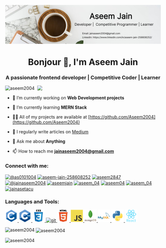 ![logo](https://github.com/Aseem2004/Aseem2004/blob/main/Background%20img(Git).jpg)
<h1 align="center">Bonjour 👋, I'm Aseem Jain</h1>
<h3 align="center">A passionate frontend developer | Competitive Coder | Learner</h3>

<img align="right" width="400" src= "https://i.pinimg.com/originals/e8/f4/53/e8f453469a3ec97ecd354df465d73913.gif" >

<p align="left"> <img src="https://komarev.com/ghpvc/?username=aseem2004&label=Profile%20views&color=0e75b6&style=flat" alt="aseem2004" /> </p>

- 🔭 I’m currently working on **Web Development projects**

- 🌱 I’m currently learning **MERN Stack**

- 👨‍💻 All of my projects are available at [https://github.com/Aseem2004](https://github.com/Aseem2004)

- 📝 I regularly write articles on [Medium](Medium)

- 💬 Ask me about **Anything**

- 📫 How to reach me **jainaseem2004@gmail.com**

<h3 align="left">Connect with me:</h3>
<p align="left">
<a href="https://twitter.com/@as0101004" target="blank"><img align="center" src="https://raw.githubusercontent.com/rahuldkjain/github-profile-readme-generator/master/src/images/icons/Social/twitter.svg" alt="@as0101004" height="30" width="40" /></a>
<a href="https://linkedin.com/in/aseem-jain-258608252" target="blank"><img align="center" src="https://raw.githubusercontent.com/rahuldkjain/github-profile-readme-generator/master/src/images/icons/Social/linked-in-alt.svg" alt="aseem-jain-258608252" height="30" width="40" /></a>
<a href="https://instagram.com/aseem2847" target="blank"><img align="center" src="https://raw.githubusercontent.com/rahuldkjain/github-profile-readme-generator/master/src/images/icons/Social/instagram.svg" alt="aseem2847" height="30" width="40" /></a>
<a href="https://medium.com/@jainaseem2004" target="blank"><img align="center" src="https://raw.githubusercontent.com/rahuldkjain/github-profile-readme-generator/master/src/images/icons/Social/medium.svg" alt="@jainaseem2004" height="30" width="40" /></a>
<a href="https://www.codechef.com/users/aseemjain" target="blank"><img align="center" src="https://cdn.jsdelivr.net/npm/simple-icons@3.1.0/icons/codechef.svg" alt="aseemjain" height="30" width="40" /></a>
<a href="https://www.hackerrank.com/aseem_04" target="blank"><img align="center" src="https://raw.githubusercontent.com/rahuldkjain/github-profile-readme-generator/master/src/images/icons/Social/hackerrank.svg" alt="aseem_04" height="30" width="40" /></a>
<a href="https://codeforces.com/profile/aseem04" target="blank"><img align="center" src="https://raw.githubusercontent.com/rahuldkjain/github-profile-readme-generator/master/src/images/icons/Social/codeforces.svg" alt="aseem04" height="30" width="40" /></a>
<a href="https://www.leetcode.com/aseem_04" target="blank"><img align="center" src="https://raw.githubusercontent.com/rahuldkjain/github-profile-readme-generator/master/src/images/icons/Social/leet-code.svg" alt="aseem_04" height="30" width="40" /></a>
<a href="https://auth.geeksforgeeks.org/user/jainasetacu" target="blank"><img align="center" src="https://raw.githubusercontent.com/rahuldkjain/github-profile-readme-generator/master/src/images/icons/Social/geeks-for-geeks.svg" alt="jainasetacu" height="30" width="40" /></a>
</p>

<h3 align="left">Languages and Tools:</h3>
<p align="left"> <a href="https://www.cprogramming.com/" target="_blank" rel="noreferrer"> <img src="https://raw.githubusercontent.com/devicons/devicon/master/icons/c/c-original.svg" alt="c" width="40" height="40"/> </a> <a href="https://www.w3schools.com/cpp/" target="_blank" rel="noreferrer"> <img src="https://raw.githubusercontent.com/devicons/devicon/master/icons/cplusplus/cplusplus-original.svg" alt="cplusplus" width="40" height="40"/> </a> <a href="https://www.w3schools.com/css/" target="_blank" rel="noreferrer"> <img src="https://raw.githubusercontent.com/devicons/devicon/master/icons/css3/css3-original-wordmark.svg" alt="css3" width="40" height="40"/> </a> <a href="https://git-scm.com/" target="_blank" rel="noreferrer"> <img src="https://www.vectorlogo.zone/logos/git-scm/git-scm-icon.svg" alt="git" width="40" height="40"/> </a> <a href="https://www.w3.org/html/" target="_blank" rel="noreferrer"> <img src="https://raw.githubusercontent.com/devicons/devicon/master/icons/html5/html5-original-wordmark.svg" alt="html5" width="40" height="40"/> </a> <a href="https://developer.mozilla.org/en-US/docs/Web/JavaScript" target="_blank" rel="noreferrer"> <img src="https://raw.githubusercontent.com/devicons/devicon/master/icons/javascript/javascript-original.svg" alt="javascript" width="40" height="40"/> </a> <a href="https://www.mongodb.com/" target="_blank" rel="noreferrer"> <img src="https://raw.githubusercontent.com/devicons/devicon/master/icons/mongodb/mongodb-original-wordmark.svg" alt="mongodb" width="40" height="40"/> </a> <a href="https://www.mysql.com/" target="_blank" rel="noreferrer"> <img src="https://raw.githubusercontent.com/devicons/devicon/master/icons/mysql/mysql-original-wordmark.svg" alt="mysql" width="40" height="40"/> </a> <a href="https://www.python.org" target="_blank" rel="noreferrer"> <img src="https://raw.githubusercontent.com/devicons/devicon/master/icons/python/python-original.svg" alt="python" width="40" height="40"/> </a> <a href="https://reactjs.org/" target="_blank" rel="noreferrer"> <img src="https://raw.githubusercontent.com/devicons/devicon/master/icons/react/react-original-wordmark.svg" alt="react" width="40" height="40"/> </a> </p>

<p><img align="left" src="https://github-readme-stats.vercel.app/api/top-langs?username=aseem2004&show_icons=true&locale=en&layout=compact" alt="aseem2004" /></p>

<p>&nbsp;<img align="center" src="https://github-readme-stats.vercel.app/api?username=aseem2004&show_icons=true&locale=en" alt="aseem2004" /></p>

<p><img align="center" src="https://github-readme-streak-stats.herokuapp.com/?user=aseem2004&" alt="aseem2004" /></p>
